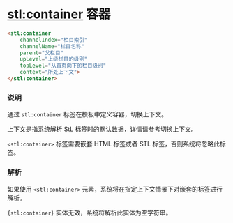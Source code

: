 # <stl:container> 容器

```html
<stl:container
    channelIndex="栏目索引"
    channelName="栏目名称"
    parent="父栏目"
    upLevel="上级栏目的级别"
    topLevel="从首页向下的栏目级别"
    context="所处上下文">
</stl:container>
```

### 说明

通过 `stl:container` 标签在模板中定义容器，切换上下文。

上下文是指系统解析 StL 标签时的默认数据，详情请参考切换上下文。

`<stl:container>` 标签需要嵌套 HTML 标签或者 STL 标签，否则系统将忽略此标签。

### 解析

如果使用 `<stl:container>` 元素，系统将在指定上下文情景下对嵌套的标签进行解析。

`{stl:container}` 实体无效，系统将解析此实体为空字符串。